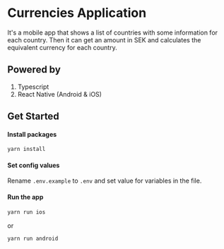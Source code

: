 # Currencies Application
It's a mobile app that shows a list of countries with some information for each country.
Then it can get an amount in SEK and calculates the equivalent currency for each country.

## Powered by
1. Typescript
2. React Native (Android & iOS)

## Get Started
#### Install packages
```bash
yarn install
```
#### Set config values
Rename `.env.example` to `.env` and set value for variables in the file.

#### Run the app
```bash
yarn run ios
```
or
```bash
yarn run android
```
